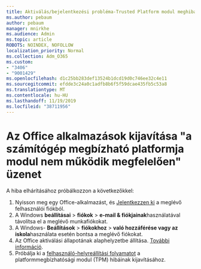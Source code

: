 ```yaml
---
title: Aktiválás/bejelentkezési probléma-Trusted Platform modul meghibásodott
ms.author: pebaum
author: pebaum
manager: mnirkhe
ms.audience: Admin
ms.topic: article
ROBOTS: NOINDEX, NOFOLLOW
localization_priority: Normal
ms.collection: Adm_O365
ms.custom:
- "3406"
- "9001429"
ms.openlocfilehash: d1c25bb283def13524b1dcd19d0c746ee32c4e11
ms.sourcegitcommit: efdde3c24a0c1adfb8b6f5f59dcae435fb5c53a8
ms.translationtype: MT
ms.contentlocale: hu-HU
ms.lasthandoff: 11/19/2019
ms.locfileid: "38711956"
---
```

# <a name="fixing-the-office-apps-your-computers-trusted-platform-module-is-not-functioning-properly-message"></a>Az Office alkalmazások kijavítása "a számítógép megbízható platformja modul nem működik megfelelően" üzenet

A hiba elhárításához próbálkozzon a következőkkel:

1. Nyisson meg egy Office-alkalmazást, és [Jelentkezzen ki](https://support.office.com/article/5a20dc11-47e9-4b6f-945d-478cb6d92071) a meglévő felhasználói fiókból.   
2. A Windows **beállításai** > **fiókok** > **e-mail & fiókjainak**használatával távolítsa el a meglévő munkafiókokat. 
3. A Windows- **Beállítások** > **fiókokhoz** > **való hozzáférése vagy az iskola**használata esetén bontsa a meglévő fiókokat. 
4. Az Office aktiválási állapotának alaphelyzetbe állítása. [További információ](https://docs.microsoft.com/office365/troubleshoot/activation/reset-office-365-proplus-activation-state
).
5. Próbálja ki a [felhasználó-helyreállítási folyamatot](https://docs.microsoft.com/office365/troubleshoot/administration/connection-issue-when-sign-in-office-2016#symptom-2) a platformmegbízhatósági modul (TPM) hibáinak kijavításához.
